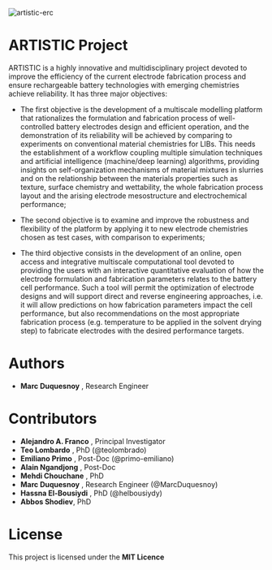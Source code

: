 ![artistic-erc](https://user-images.githubusercontent.com/50483699/86449612-b9113980-bd18-11ea-8ee0-ddd5cf7326a4.png)

ARTISTIC Project
========================================================
ARTISTIC is a highly innovative and multidisciplinary project devoted to improve the efficiency of the current electrode fabrication process and ensure rechargeable battery technologies with emerging chemistries achieve reliability. It has three major objectives:

 - The first objective is the development of a multiscale modelling platform that rationalizes the formulation and fabrication process of well-controlled battery electrodes design and efficient operation, and the demonstration of its reliability will be achieved by comparing to experiments on conventional material chemistries for LIBs. This needs the establishment of a workflow coupling multiple simulation techniques and artificial intelligence (machine/deep learning) algorithms, providing insights on self-organization mechanisms of material mixtures in slurries and on the relationship between the materials properties such as texture, surface chemistry and wettability, the whole fabrication process layout and the arising electrode mesostructure and electrochemical performance;

 - The second objective is to examine and improve the robustness and flexibility of the platform by applying it to new electrode chemistries chosen as test cases, with comparison to experiments;

 - The third objective consists in the development of an online, open access and integrative multiscale computational tool devoted to providing the users with an interactive quantitative evaluation of how the electrode formulation and fabrication parameters relates to the battery cell performance. Such a tool will permit the optimization of electrode designs and will support direct and reverse engineering approaches, i.e. it will allow predictions on how fabrication parameters impact the cell performance, but also recommendations on the most appropriate fabrication process (e.g. temperature to be applied in the solvent drying step) to fabricate electrodes with the desired performance targets.

 Authors
 ========================================================
  - **Marc Duquesnoy** , Research Engineer
  
 Contributors
========================================================
  - **Alejandro A. Franco** , Principal Investigator
  - **Teo Lombardo** , PhD (@teolombrado)
  - **Emiliano Primo** , Post-Doc (@primo-emiliano)
  - **Alain Ngandjong** , Post-Doc
  - **Mehdi Chouchane** , PhD
  - **Marc Duquesnoy** , Research Engineer (@MarcDuquesnoy)
  - **Hassna El-Bousiydi** , PhD (@helbousiydy)
  - **Abbos Shodiev**, PhD
 
 License
========================================================

This project is licensed under the **MIT Licence**